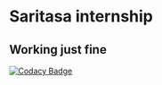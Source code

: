 # Saritasa internship
## Working just fine
[![Codacy Badge](https://api.codacy.com/project/badge/Grade/93022dcceb2e48ffa739725b168b92ed)](https://www.codacy.com/app/VSHUMILIN97/saritasa-internship?utm_source=github.com&amp;utm_medium=referral&amp;utm_content=VSHUMILIN97/saritasa-internship&amp;utm_campaign=Badge_Grade)
